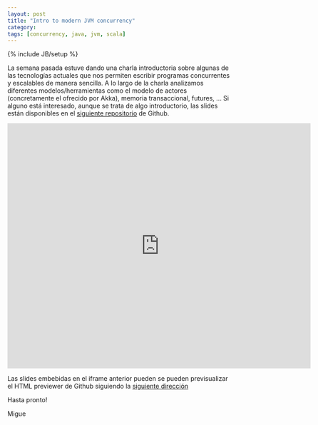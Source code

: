 ```yaml
---
layout: post
title: "Intro to modern JVM concurrency"
category: 
tags: [concurrency, java, jvm, scala]
---
```

{% include JB/setup %}

La semana pasada estuve dando una charla introductoria sobre algunas de las tecnologías actuales que nos permiten escribir programas concurrentes y escalables de manera sencilla. A lo largo de la charla analizamos diferentes modelos/herramientas como el modelo de actores (concretamente el ofrecido por Akka), memoria transaccional, futures, ... Si alguno está interesado, aunque se trata de algo introductorio, las slides están disponibles en el [siguiente repositorio](https://github.com/migue/liferay-tech-talks/tree/modern-concurrency-jvm/modern-concurrency-jvm/slides) de Github.


<iframe src="http://htmlpreview.github.com/?https://github.com/migue/liferay-tech-talks/blob/modern-concurrency-jvm/modern-concurrency-jvm/slides/modern-jvm-concurrency.html" frameborder="0" height="550" width="680">
</iframe>

<br>

Las slides embebidas en el iframe anterior pueden se pueden previsualizar el HTML previewer de Github siguiendo la [siguiente dirección](http://htmlpreview.github.com/?https://github.com/migue/liferay-tech-talks/blob/modern-concurrency-jvm/modern-concurrency-jvm/slides/modern-jvm-concurrency.html)

Hasta pronto!

Migue